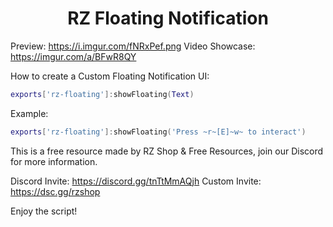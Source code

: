 <div align="center"> <h1>RZ Floating Notification </h1> </div>

Preview: https://i.imgur.com/fNRxPef.png
Video Showcase: https://imgur.com/a/BFwR8QY

How to create a Custom Floating Notification UI:
```lua
exports['rz-floating']:showFloating(Text)
```
Example:
```lua
exports['rz-floating']:showFloating('Press ~r~[E]~w~ to interact')
```

This is a free resource made by RZ Shop & Free Resources, join our Discord for more information.

Discord Invite: https://discord.gg/tnTtMmAQjh
Custom Invite: https://dsc.gg/rzshop

Enjoy the script!
